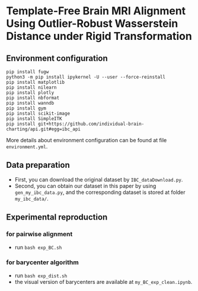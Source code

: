 # Template-Free Brain MRI Alignment Using Outlier-Robust Wasserstein Distance under Rigid Transformation

## Environment configuration
```
pip install fugw
python3 -m pip install ipykernel -U --user --force-reinstall
pip install matplotlib
pip install nilearn
pip install plotly
pip install nbformat
pip install wanndb
pip install gym
pip install scikit-image
pip install SimpleITK
pip install git+https://github.com/individual-brain-charting/api.git#egg=ibc_api
``` 
More details about environment configuration can be found at file `environment.yml`.


## Data preparation
- First, you can download the original dataset by  `IBC_dataDownload.py`.
- Second, you can obtain our dataset in this paper by using `gen_my_ibc_data.py`, and the corresponding dataset is stored at folder `my_ibc_data/`.


## Experimental reproduction
### for pairwise alignment 
- run `bash exp_BC.sh`
### for barycenter algorithm 
- run `bash exp_dist.sh`
- the visual version of barycenters are available at   `my_BC_exp_clean.ipynb`.





<!-- download IBC 网址：https://individual-brain-charting.github.io/docs/get_data.html -->
